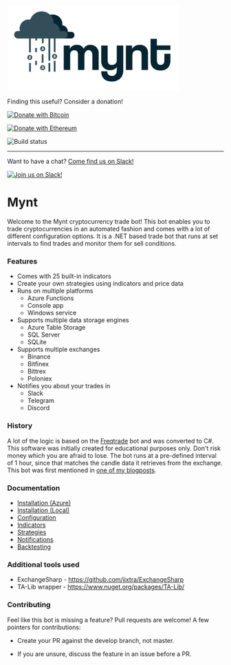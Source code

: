 <img src="https://raw.githubusercontent.com/sthewissen/Mynt/master/img/myntlogo.png" alt="Mynt" width="400" />

Finding this useful? Consider a donation!

[![Donate with Bitcoin](https://en.cryptobadges.io/badge/small/13myncc3ie6iGjSmJHCdzahwaKizX7NBB1)](https://en.cryptobadges.io/donate/13myncc3ie6iGjSmJHCdzahwaKizX7NBB1)

[![Donate with Ethereum](https://en.cryptobadges.io/badge/small/0x4398c958468bEDB41DdEF4C297eB543c6d26f440)](https://en.cryptobadges.io/donate/0x4398c958468bEDB41DdEF4C297eB543c6d26f440)

![Build status](https://sthewissen.visualstudio.com/_apis/public/build/definitions/c865956c-413b-4c44-b678-45d3026ae0b0/23/badge)

---

Want to have a chat? [Come find us on Slack!]

<a href="https://join.slack.com/t/mynt-bot/signup"><img src="https://upload.wikimedia.org/wikipedia/commons/b/b9/Slack_Technologies_Logo.svg" alt="Join us on Slack!" width="100" /></a>

# Mynt
Welcome to the Mynt cryptocurrency trade bot! This bot enables you to trade cryptocurrencies in an automated fashion and comes with a lot of different configuration options. It is a .NET based trade bot that runs at set intervals to find trades and monitor them for sell conditions.

### Features

- Comes with 25 built-in indicators
- Create your own strategies using indicators and price data
- Runs on multiple platforms
   - Azure Functions
   - Console app
   - Windows service
- Supports multiple data storage engines
   - Azure Table Storage
   - SQL Server
   - SQLite
- Supports multiple exchanges
   - Binance
   - Bitfinex
   - Bittrex
   - Poloniex
- Notifies you about your trades in
   - Slack
   - Telegram
   - Discord
   
### History
   
A lot of the logic is based on the [Freqtrade] bot and was converted to C#. This software was initially created for educational purposes only. Don't risk money which you are afraid to lose. The bot runs at a pre-defined interval of 1 hour, since that matches the candle data it retrieves from the exchange. This bot was first mentioned in [one of my blogposts].

### Documentation

* [Installation (Azure)](https://github.com/sthewissen/Mynt/wiki/Installation-(Azure))
* [Installation (Local)](https://github.com/sthewissen/Mynt/wiki/Installation-(Local))
* [Configuration](https://github.com/sthewissen/Mynt/wiki/Configuration)
* [Indicators](https://github.com/sthewissen/Mynt/wiki/Indicators)
* [Strategies](https://github.com/sthewissen/Mynt/wiki/Strategies)
* [Notifications](https://github.com/sthewissen/Mynt/wiki/Notifications)
* [Backtesting](https://github.com/sthewissen/Mynt/wiki/Backtesting)

### Additional tools used

- ExchangeSharp - https://github.com/jjxtra/ExchangeSharp
- TA-Lib wrapper - https://www.nuget.org/packages/TA-Lib/

### Contributing

Feel like this bot is missing a feature? Pull requests are welcome! A few pointers for contributions:

- Create your PR against the develop branch, not master.
- If you are unsure, discuss the feature in an issue before a PR.

   [Freqtrade]: <https://github.com/gcarq/freqtrade>
   [Come find us on Slack!]: <https://join.slack.com/t/mynt-bot/shared_invite/enQtMzI3ODgzNTE1OTg3LTMyMGQyNTUxNTg2ODEwMjBjMDE0YzI5NDU3ZGI0MzVjMjBhYzBlNWE5MTMwMzIyZTViNmM2YTUxYzZhYjcyMTA>
   [one of my blogposts]: <https://www.thewissen.io/building-cryptocurrency-trading-bot-using-azure-part-1>
